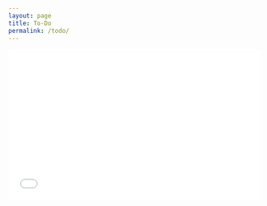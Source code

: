 ```yaml
---
layout: page
title: To-Do
permalink: /todo/
---
```


<iframe width="100%" height="300" src="//jsfiddle.net/NotMakey/59t44pyn/1/embedded/result/" allowpaymentrequest allowfullscreen="allowfullscreen" frameborder="0"></iframe>
